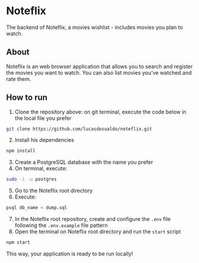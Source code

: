 # Noteflix

The backend of Noteflix, a movies wishlist - includes movies you plan to watch.

## About

Noteflix is an web browser application that allows you to search and register the movies you want to watch. You can also list movies you've watched and rate them.

## How to run

1. Clone the repository above: on git terminal, execute the code below in the local file you prefer
```bash
git clone https://github.com/lucasdosualdo/noteflix.git 
```
2. Install his dependencies
```bash
npm install
```
3. Create a PostgreSQL database with the name you prefer
4. On terminal, execute:
```bash 
sudo -i -u postgres
```
5. Go to the Noteflix root directory
6. Execute:
```bash
psql db_name < dump.sql
```
7. In the Noteflix root repository, create and configure the `.env` file following the `.env.example` file pattern
8. Open the terminal on Noteflix root directory and run the `start` script
```bash
npm start
```

This way, your application is ready to be run locally!

